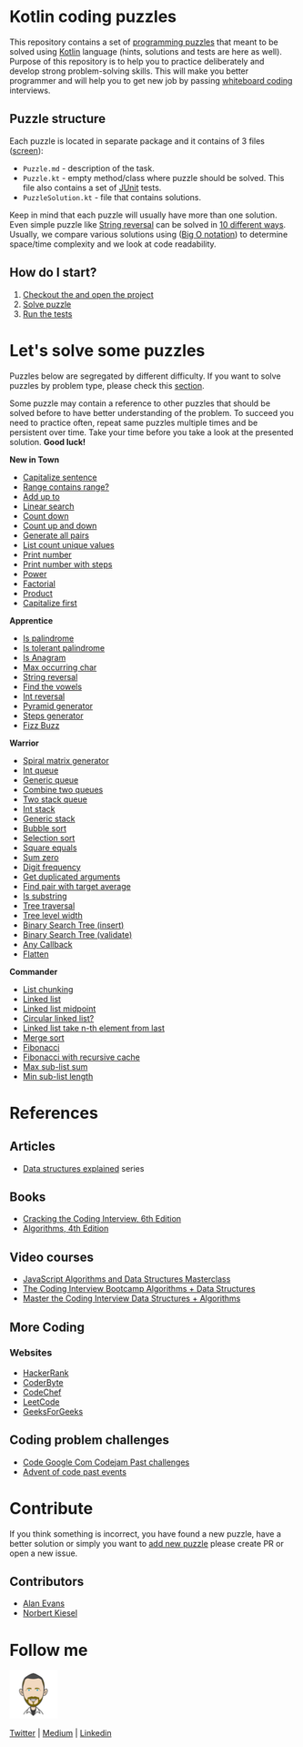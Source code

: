 # Kotlin coding puzzles

This repository contains a set of [programming puzzles](#lets-solve-some-puzzles) that meant to be solved using
[Kotlin](https://kotlinlang.org/) language (hints, solutions and tests are
here as well). Purpose of this repository is to help you to practice deliberately and develop strong problem-solving
skills. This will make you better programmer and will help you to get new job by passing
[whiteboard coding](https://www.quora.com/What-is-whiteboard-coding) interviews.

## Puzzle structure

Each puzzle is located in separate package and it contains of 3 files ([screen](./misc/image/SampleTask.png)):
- `Puzzle.md` - description of the task.
- `Puzzle.kt` - empty method/class where puzzle should be solved. This file also contains a set of
  [JUnit](https://junit.org/junit4/) tests.
- `PuzzleSolution.kt` - file that contains solutions. 

Keep in mind that each puzzle will usually have more than one solution. Even simple puzzle like
[String reversal](app/src/test/java/com/igorwojda/string/reverse/Reverse.md) can be solved in
[10 different ways](https://eddmann.com/posts/ten-ways-to-reverse-a-string-in-javascript/). Usually, we compare various
solutions using
([Big O notation](https://medium.com/karuna-sehgal/a-simplified-explanation-of-the-big-o-notation-82523585e835)) to
determine space/time complexity and we look at code readability.

## How do I start?
1. [Checkout the and open the project](https://github.com/igorwojda/kotlin-coding-puzzle/wiki/Checkout-and-open-the-project) 
2. [Solve puzzle](https://github.com/igorwojda/kotlin-coding-puzzle/wiki/Solving-coding-chalenges)
3. [Run the tests](https://github.com/igorwojda/kotlin-coding-puzzle/wiki/Running-tests)

# Let's solve some puzzles

Puzzles below are segregated by different difficulty. If you want to solve puzzles by problem type, please check this
[section](misc/ProblemGroups.md).

Some puzzle may contain a reference to other puzzles that should be solved before to have better understanding of the
problem. To succeed you need to practice often, repeat same puzzles multiple times and be persistent over time. Take
your time before you take a look at the presented solution. **Good luck!**

**New in Town**
- [Capitalize sentence](app/src/test/java/com/igorwojda/string/capitalizesentence/CapitalizeSentence.md)
- [Range contains range?](app/src/test/java/com/igorwojda/range/containsrange/ContainsRange.md)
- [Add up to](app/src/test/java/com/igorwojda/integer/addupto/AddUpTo.md)
- [Linear search](app/src/test/java/com/igorwojda/list/linearsearch/LinearSearch.md)
- [Count down](app/src/test/java/com/igorwojda/integer/countdown/CountDown.md)
- [Count up and down](app/src/test/java/com/igorwojda/integer/countupanddown/CountUpAndDown.md)
- [Generate all pairs](app/src/test/java/com/igorwojda/integer/generateallpairs/GenerateAllPairs.md)
- [List count unique values](app/src/test/java/com/igorwojda/list/countuniquevalues/CountUniqueValues.md)
- [Print number](app/src/test/java/com/igorwojda/various/printnumber/basic/PrintNumber.md)
- [Print number with steps](app/src/test/java/com/igorwojda/various/printnumber/steps/PrintNumberWithSteps.md)
- [Power](app/src/test/java/com/igorwojda/integer/power/Power.md)
- [Factorial](app/src/test/java/com/igorwojda/integer/factorial/Factorial.md)
- [Product](app/src/test/java/com/igorwojda/list/product/Product.md)
- [Capitalize first](app/src/test/java/com/igorwojda/list/capitalizeFirst/CapitalizeFirst.md)

**Apprentice**
- [Is palindrome](app/src/test/java/com/igorwojda/string/ispalindrome/basic/IsPalindrome.md)
- [Is tolerant palindrome](app/src/test/java/com/igorwojda/string/ispalindrome/tolerant/IsTolerantPalindrome.md)
- [Is Anagram](app/src/test/java/com/igorwojda/string/isanagram/IsAnagram.md)
- [Max occurring char](app/src/test/java/com/igorwojda/string/maxchar/MaxOccurrentChar.md)
- [String reversal](app/src/test/java/com/igorwojda/string/reverse/Reverse.md)
- [Find the vowels](app/src/test/java/com/igorwojda/string/vowels/Vowels.md)
- [Int reversal](app/src/test/java/com/igorwojda/integer/reverse/Reverse.md)
- [Pyramid generator](app/src/test/java/com/igorwojda/various/pyramidgenerator/PyramidGenerator.md)
- [Steps generator](app/src/test/java/com/igorwojda/various/stepsgenerator/StepsGenerator.md)
- [Fizz Buzz](app/src/test/java/com/igorwojda/various/fizzbuzz/FizzBuzz.md)

**Warrior** 
- [Spiral matrix generator](app/src/test/java/com/igorwojda/various/spiralmatrixgenerator/SpiralMatrixGenerator.md)
- [Int queue](app/src/test/java/com/igorwojda/queue/int/IntQueue.md)
- [Generic queue](app/src/test/java/com/igorwojda/queue/generic/GenericQueue.md)
- [Combine two queues](app/src/test/java/com/igorwojda/queue/weave/Weave.md)
- [Two stack queue](app/src/test/java/com/igorwojda/queue/twostack/TwoStackQueue.md)
- [Int stack](app/src/test/java/com/igorwojda/stack/int/IntStack.md)
- [Generic stack](app/src/test/java/com/igorwojda/stack/generic/GenericStack.md)
- [Bubble sort](app/src/test/java/com/igorwojda/list/bubblesort/BubbleSort.md)
- [Selection sort](app/src/test/java/com/igorwojda/list/selectionsort/SelectionSort.md)
- [Square equals](app/src/test/java/com/igorwojda/list/squareequal/SquareEquals.md)
- [Sum zero](app/src/test/java/com/igorwojda/list/sumzero/SumZero.md)
- [Digit frequency](app/src/test/java/com/igorwojda/integer/digitfrequency/DigitFrequency.md)
- [Get duplicated arguments](app/src/test/java/com/igorwojda/string/getduplicatedarguments/GetDuplicatedArguments.md)
- [Find pair with target average](app/src/test/java/com/igorwojda/list/pairaverage/PairAverage.md)
- [Is substring](app/src/test/java/com/igorwojda/string/issubstring/IsSubstring.md)
- [Tree traversal](app/src/test/java/com/igorwojda/tree/traversal/TreeTraversal.md)
- [Tree level width](app/src/test/java/com/igorwojda/tree/levelwidth/LevelWidth.md)
- [Binary Search Tree (insert)](app/src/test/java/com/igorwojda/binarytree/insert/Insert.md)
- [Binary Search Tree (validate)](app/src/test/java/com/igorwojda/binarytree/validate/Validate.md)
- [Any Callback](app/src/test/java/com/igorwojda/various/anycallback/AnyCallback.md)
- [Flatten](app/src/test/java/com/igorwojda/list/flatten/Flatten.md)
  

**Commander**
- [List chunking](app/src/test/java/com/igorwojda/list/listchunk/ListChunk.md)
- [Linked list](app/src/test/java/com/igorwojda/linkedlist/base/LinkedList.md)
- [Linked list midpoint](app/src/test/java/com/igorwojda/linkedlist/midpoint/Midpoint.md)
- [Circular linked list?](app/src/test/java/com/igorwojda/linkedlist/circularcheck/CircularCheck.md)
- [Linked list take n-th element from last](app/src/test/java/com/igorwojda/linkedlist/fromlast/FromLast.md)
- [Merge sort](app/src/test/java/com/igorwojda/list/mergesort/MergeSort.md)
- [Fibonacci](app/src/test/java/com/igorwojda/various/fibonacci/basic/Fibonacci.md)
- [Fibonacci with recursive cache](app/src/test/java/com/igorwojda/various/fibonacci/recursivecached/FibonacciRecursiveCached.md)
- [Max sub-list sum](app/src/test/java/com/igorwojda/list/maxsublistsum/MaxSubListSum.md)
- [Min sub-list length](app/src/test/java/com/igorwojda/list/minsublistlength/MinSubListLength.md)

# References

## Articles

- [Data structures explained](https://medium.com/basecs/tagged/data-structures) series

## Books

- [Cracking the Coding Interview, 6th Edition](https://www.amazon.co.uk/Cracking-Coding-Interview-6th-Programming/dp/0984782850/)
- [Algorithms, 4th Edition](https://algs4.cs.princeton.edu/home/)

## Video courses

- [JavaScript Algorithms and Data Structures Masterclass](https://www.udemy.com/js-algorithms-and-data-structures-masterclass/)
- [The Coding Interview Bootcamp Algorithms + Data Structures](https://www.udemy.com/coding-interview-bootcamp-algorithms-and-data-structure/)
- [Master the Coding Interview Data Structures + Algorithms](https://www.udemy.com/master-the-coding-interview-data-structures-algorithms/)

## More Coding

### Websites

- [HackerRank](https://www.hackerrank.com/)
- [CoderByte](https://coderbyte.com/challenges)
- [CodeChef](https://www.codechef.com/problems/school)
- [LeetCode](https://leetcode.com/problemset/all)
- [GeeksForGeeks](https://www.geeksforgeeks.org)

## Coding problem challenges
- [Code Google Com Codejam Past challenges](https://code.google.com/codejam/past-contests)
- [Advent of code past events](https://adventofcode.com/2018/events)

# Contribute

If you think something is incorrect, you have found a new puzzle, have a better solution or simply you want to
[add new puzzle](https://github.com/igorwojda/kotlin-coding-puzzle/wiki/Adding-a-new-puzzle) please create PR or open a
new issue.

## Contributors

- [Alan Evans](https://github.com/alanevansbc)
- [Norbert Kiesel](https://github.com/nkiesel)

# Follow me

![avatar.png](misc/image/avatar.png)

[Twitter](https://twitter.com/igorwojda) | [Medium](https://medium.com/@igorwojda) | [Linkedin](https://www.linkedin.com/in/igorwojda/)

